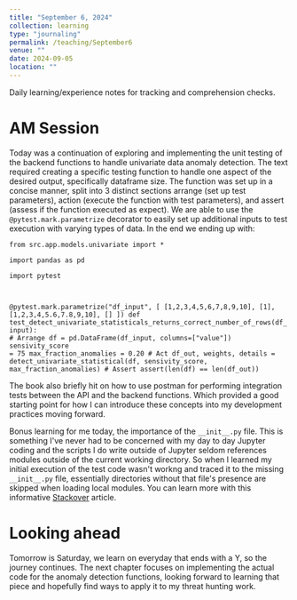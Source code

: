 ```yaml
---
title: "September 6, 2024"
collection: learning
type: "journaling"
permalink: /teaching/September6
venue: ""
date: 2024-09-05
location: ""
---
```


Daily learning/experience notes for tracking and comprehension checks.

AM Session
======

Today was a continuation of exploring and implementing the unit testing of the backend functions to handle univariate data anomaly detection. The text required creating a specific testing function to handle one aspect of the desired output, specifically dataframe size. The function was set up in a concise manner, split into 3 distinct sections arrange (set up test parameters), action (execute the function with test parameters), and assert (assess if the function executed as expect). We are able to use the `@pytest.mark.parametrize` decorator to easily set up additional inputs to test execution with varying types of data. In the end we ending up with: 

<code>from src.app.models.univariate import *  
import pandas as pd  
import pytest

@pytest.mark.parametrize("df_input", [
    [1,2,3,4,5,6,7,8,9,10], 
    [1], 
    [1,2,3,4,5.6,7.8,9,10], 
    []
])
def test_detect_univariate_statisticals_returns_correct_number_of_rows(df_input):
    # Arrange
    df = pd.DataFrame(df_input, columns=["value"])
    sensivity_score = 75
    max_fraction_anomalies = 0.20
    # Act
    df_out, weights, details = detect_univariate_statistical(df, sensivity_score, max_fraction_anomalies)
    # Assert
    assert(len(df) == len(df_out))
</code>


The book also briefly hit on how to use postman for performing integration tests between the API and the backend functions. Which provided a good starting point for how I can introduce these concepts into my development practices moving forward.


Bonus learning for me today, the importance of the `__init__.py` file. This is something I've never had to be concerned with my day to day Jupyter coding and the scripts I do write outside of Jupyter seldom references modules outside of the current working directory. So when I learned my initial execution of the test code wasn't workng and traced it to the missing `__init__.py` file, essentially directories without that file's presence are skipped when loading local modules. You can learn more with this informative [Stackover](https://stackoverflow.com/questions/448271/what-is-init-py-for) article.


Looking ahead
======

Tomorrow is Saturday, we learn on everyday that ends with a Y, so the journey continues. The next chapter focuses on implementing the actual code for the anomaly detection functions, looking forward to learning that piece and hopefully find ways to apply it to my threat hunting work.

